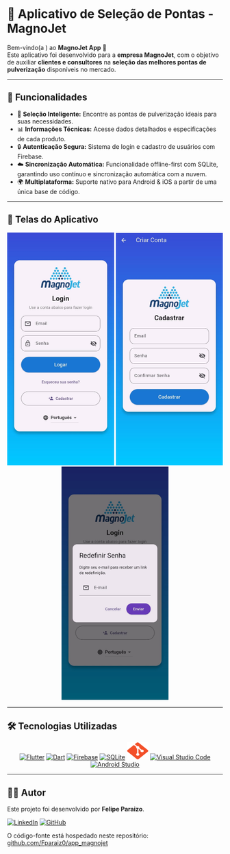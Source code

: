 # 🌱 Aplicativo de Seleção de Pontas - MagnoJet

Bem-vindo(a ) ao **MagnoJet App** 🚀  
Este aplicativo foi desenvolvido para a **empresa MagnoJet**, com o objetivo de auxiliar **clientes e consultores** na **seleção das melhores pontas de pulverização** disponíveis no mercado.

---

## 📱 Funcionalidades

-   🔎 **Seleção Inteligente:** Encontre as pontas de pulverização ideais para suas necessidades.
-   📊 **Informações Técnicas:** Acesse dados detalhados e especificações de cada produto.
-   🔒 **Autenticação Segura:** Sistema de login e cadastro de usuários com Firebase.
-   ☁️ **Sincronização Automática:** Funcionalidade offline-first com SQLite, garantindo uso contínuo e sincronização automática com a nuvem.
-   🌍 **Multiplataforma:** Suporte nativo para Android & iOS a partir de uma única base de código.

---

## 🎨 Telas do Aplicativo

<p align="center" valign="top" >
  <img src="images/page_singIn.jpeg" width="250" title="Tela de Login">
  <img src="images/page_singUp.jpeg" width="250" title="Tela de Cadastro">
  <img src="images/page_forgotPassword.jpeg" width="250" title="Tela de Recuperação de Senha">
</p>

---

## 🛠️ Tecnologias Utilizadas

<p align="center">
  <a href="https://flutter.dev/"><img alt="Flutter" title="Flutter" height="40" width="50" src="https://cdn.jsdelivr.net/gh/devicons/devicon@latest/icons/flutter/flutter-original.svg"/></a>
  <a href="https://dart.dev/"><img alt="Dart" title="Dart" height="40" width="50" src="https://cdn.jsdelivr.net/gh/devicons/devicon@latest/icons/dart/dart-original.svg"/></a>
  <a href="https://firebase.google.com/"><img alt="Firebase" title="Firebase" height="40" width="50" src="https://cdn.jsdelivr.net/gh/devicons/devicon@latest/icons/firebase/firebase-original.svg"/></a>
  <a href="https://www.sqlite.org/"><img alt="SQLite" title="SQLite" height="40" width="50" src="https://cdn.jsdelivr.net/gh/devicons/devicon@latest/icons/sqlite/sqlite-original.svg"/></a>
  <a href="https://git-scm.com/"><img alt="Git" title="Git" height="40" width="50" src="https://raw.githubusercontent.com/devicons/devicon/master/icons/git/git-original.svg"/></a>
  <a href="https://code.visualstudio.com/"><img alt="Visual Studio Code" title="Visual Studio Code" height="40" width="50" src="https://cdn.jsdelivr.net/gh/devicons/devicon@latest/icons/vscode/vscode-original.svg"/></a>
  <a href="https://developer.android.com/studio"><img alt="Android Studio" title="Android Studio" height="40" width="50" src="https://cdn.jsdelivr.net/gh/devicons/devicon@latest/icons/androidstudio/androidstudio-original.svg"/></a>
</p>

---

## 👨‍💻 Autor

Este projeto foi desenvolvido por **Felipe Paraizo**.

[![LinkedIn](https://img.shields.io/badge/LinkedIn-Felipe_Paraizo-0077B5?style=for-the-badge&logo=linkedin )](https://www.linkedin.com/in/felipe-paraizo-de-oliveira-45882431a/)
[![GitHub](https://img.shields.io/badge/GitHub-Fparaiz0-181717?style=for-the-badge&logo=github )](https://github.com/Fparaiz0 )

O código-fonte está hospedado neste repositório: [github.com/Fparaiz0/app_magnojet](https://github.com/Fparaiz0/app_magnojet )
